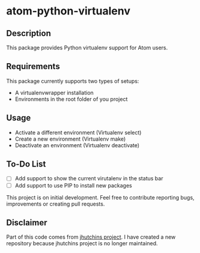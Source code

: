 # atom-python-virtualenv

## Description

This package provides Python virtualenv support for Atom users.

## Requirements

 This package currently supports two types of setups:

* A virtualenvwrapper installation
* Environments in the root folder of you project 

## Usage

* Activate a different environment (Virtualenv select)
* Create a new environment (Virtualenv make)
* Deactivate an environment (Virtualenv deactivate)

## To-Do List

- [ ] Add support to show the current virutalenv in the status bar
- [ ] Add support to use PIP to install new packages

This project is on initial development. Feel free to contribute reporting bugs, improvements or creating pull requests.

## Disclaimer

Part of this code comes from [jhutchins project](https://github.com/jhutchins/virtualenv). I have created a new repository because jhutchins project is no longer maintained.
